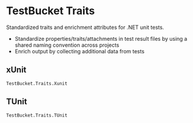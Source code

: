 
# TestBucket Traits

Standardized traits and enrichment attributes for .NET unit tests.

- Standardize properties/traits/attachments in test result files by using a shared naming convention across projects
- Enrich output by collecting additional data from tests

## xUnit

```
TestBucket.Traits.Xunit
```


## TUnit

```
TestBucket.Traits.TUnit
```

